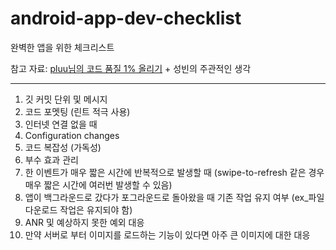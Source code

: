 # android-app-dev-checklist

완벽한 앱을 위한 체크리스트

참고 자료: [pluu님의 코드 품질 1% 올리기](https://speakerdeck.com/pluu/kodeu-pumjil-1-percent-olrigi?slide=53) + 성빈의 주관적인 생각

---

1. 깃 커밋 단위 및 메시지
2. 코드 포멧팅 (린트 적극 사용)
3. 인터넷 연결 없을 때
4. Configuration changes
5. 코드 복잡성 (가독성)
6. 부수 효과 관리
7. 한 이벤트가 매우 짧은 시간에 반복적으로 발생할 때 (swipe-to-refresh 같은 경우 매우 짧은 시간에 여러번 발생할 수 있음)
8. 앱이 백그라운드로 갔다가 포그라운드로 돌아왔을 때 기존 작업 유지 여부 (ex_파일 다운로드 작업은 유지되야 함)
9. ANR 및 예상하지 못한 예외 대응
10. 만약 서버로 부터 이미지를 로드하는 기능이 있다면 아주 큰 이미지에 대한 대응
